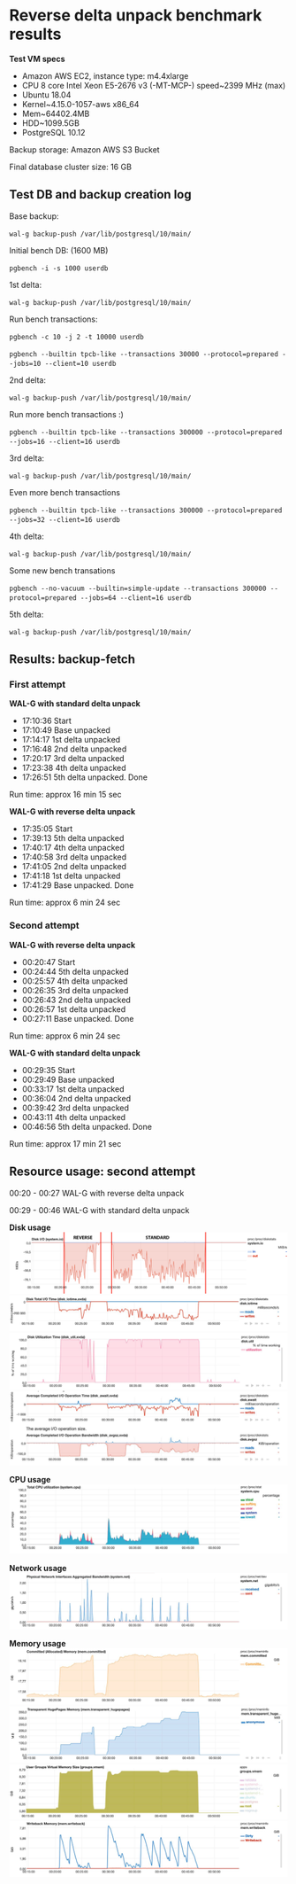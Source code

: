 # Reverse delta unpack benchmark results

**Test VM specs**
- Amazon AWS EC2, instance type: m4.4xlarge
- CPU 8 core Intel Xeon E5-2676 v3 (-MT-MCP-) speed~2399 MHz (max) 
- Ubuntu 18.04
- Kernel~4.15.0-1057-aws x86_64 
- Mem~64402.4MB
- HDD~1099.5GB
- PostgreSQL 10.12

Backup storage: Amazon AWS S3 Bucket

Final database cluster size: 16 GB

## Test DB and backup creation log
Base backup:

`wal-g backup-push /var/lib/postgresql/10/main/`

Initial bench DB: (1600 MB)

`pgbench -i -s 1000 userdb`

1st delta:

`wal-g backup-push /var/lib/postgresql/10/main/`

Run bench transactions:

`pgbench -c 10 -j 2 -t 10000 userdb`

`pgbench --builtin tpcb-like --transactions 30000 --protocol=prepared --jobs=10 --client=10 userdb`

2nd delta:

`wal-g backup-push /var/lib/postgresql/10/main/`

Run more bench transactions :)

`pgbench --builtin tpcb-like --transactions 300000 --protocol=prepared --jobs=16 --client=16 userdb`

3rd delta:

`wal-g backup-push /var/lib/postgresql/10/main/`

Even more bench transactions

`pgbench --builtin tpcb-like --transactions 300000 --protocol=prepared --jobs=32 --client=16 userdb`

4th delta:

`wal-g backup-push /var/lib/postgresql/10/main/`

Some new bench transations

`pgbench --no-vacuum --builtin=simple-update --transactions 300000 --protocol=prepared --jobs=64 --client=16 userdb`

5th delta:

`wal-g backup-push /var/lib/postgresql/10/main/`


## Results: backup-fetch
### First attempt

**WAL-G with standard delta unpack**

- 17:10:36 Start
- 17:10:49 Base unpacked
- 17:14:17 1st delta unpacked
- 17:16:48 2nd delta unpacked
- 17:20:17 3rd delta unpacked
- 17:23:38 4th delta unpacked
- 17:26:51 5th delta unpacked. Done

Run time: approx 16 min 15 sec

**WAL-G with reverse delta unpack**

- 17:35:05 Start
- 17:39:13 5th delta unpacked
- 17:40:17 4th delta unpacked
- 17:40:58 3rd delta unpacked
- 17:41:05 2nd delta unpacked
- 17:41:18 1st delta unpacked
- 17:41:29 Base unpacked. Done

Run time: approx 6 min 24 sec

### Second attempt

**WAL-G with reverse delta unpack**

- 00:20:47 Start
- 00:24:44 5th delta unpacked
- 00:25:57 4th delta unpacked
- 00:26:35 3rd delta unpacked
- 00:26:43 2nd delta unpacked
- 00:26:57 1st delta unpacked
- 00:27:11 Base unpacked. Done

Run time: approx 6 min 24 sec

**WAL-G with standard delta unpack**

- 00:29:35 Start
- 00:29:49 Base unpacked
- 00:33:17 1st delta unpacked
- 00:36:04 2nd delta unpacked
- 00:39:42 3rd delta unpacked
- 00:43:11 4th delta unpacked
- 00:46:56 5th delta unpacked. Done

Run time: approx 17 min 21 sec

## Resource usage: second attempt

00:20 - 00:27 WAL-G with reverse delta unpack

00:29 - 00:46 WAL-G with standard delta unpack

**Disk usage**
![reverse-bench](resources/84050283-f3601300-a9c6-11ea-85e4-ce372fd2b30f.png)
![DiskTotalIO](resources/84049822-57cea280-a9c6-11ea-89c6-1dc16642f36e.jpg)
![DiskUtilTime](resources/84049824-57cea280-a9c6-11ea-8866-9720d0d6b652.jpg)
![AvgIO](resources/84049808-543b1b80-a9c6-11ea-925c-fca7b7ccd5b0.jpg)

**CPU usage**
![CPU](resources/84049814-5604df00-a9c6-11ea-8671-7aeb3055b742.jpg)

**Network usage**
![Bandwidth](resources/84049813-556c4880-a9c6-11ea-9b17-2aca1d3c9aa1.jpg)

**Memory usage**
![AllocatedMemory](resources/84049800-51d8c180-a9c6-11ea-8dd9-58c29b8e04dd.jpg)
![TransparentHugepagesMemory](resources/84049826-58673900-a9c6-11ea-917f-44c74befdd0e.jpg)
![VirtualMemSize](resources/84049829-58ffcf80-a9c6-11ea-86dc-1c43155e00b0.jpg)
![WritebackMemory](resources/84049833-58ffcf80-a9c6-11ea-8525-231df57716cf.jpg)